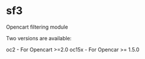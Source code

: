 # sf3
Opencart filtering module

Two versions are available:

oc2 - For Opencart >=2.0
oc15x - For Opencar >= 1.5.0
